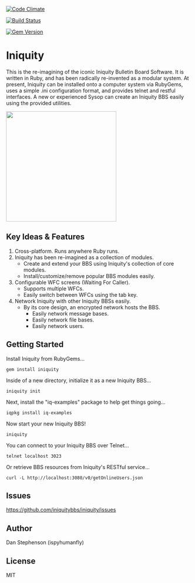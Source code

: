 [![Code Climate](https://codeclimate.com/github/dwyl/esta/badges/gpa.png)](https://codeclimate.com/github/iniquitybbs/iniquity)

[![Build Status](https://travis-ci.org/iniquitybbs/iniquity.png?branch=master)](https://travis-ci.org/iniquitybbs/iniquity)

[![Gem Version](https://badge.fury.io/rb/iniquity.png)](https://badge.fury.io/rb/iniquity)


# Iniquity
This is the re-imagining of the iconic Iniquity Bulletin Board Software. It is written in Ruby, and has been radically re-invented as a modular system. At present, Iniquity can be installed onto a computer system via RubyGems, uses a simple .ini configuration format, and provides telnet and restful interfaces. A new or experienced Sysop can create an Iniquity BBS easily using the provided utilities.

<p align="left">
    <img src="https://github.com/iniquitybbs/iniquity/blob/master/artwork/SyncTERM_-_Iniquity_BBS.png?raw=true" height="300">
</p>

## Key Ideas & Features
1. Cross-platform. Runs anywhere Ruby runs.
2. Iniquity has been re-imagined as a collection of modules.
    - Create and extend your BBS using Iniquity's collection of core modules.
    - Install/customize/remove popular BBS modules easily.
3. Configurable WFC screens (Waiting For Caller).
    - Supports multiple WFCs.
    - Easily switch between WFCs using the tab key.
4. Network Iniquity with other Iniquity BBSs easily.
    - By its core design, an encrypted network hosts the BBS.
        - Easily network message bases.
        - Easily network file bases.
        - Easily network users.

## Getting Started

Install Iniquity from RubyGems...

    gem install iniquity

Inside of a new directory, initialize it as a new Iniquity BBS...

    iniquity init

Next, install the "iq-examples" package to help get things going...

    iqpkg install iq-examples

Now start your new Iniquity BBS!

    iniquity

You can connect to your Iniquity BBS over Telnet...

    telnet localhost 3023

Or retrieve BBS resources from Iniquity's RESTful service...

    curl -L http://localhost:3080/v0/getOnlineUsers.json

## Issues
https://github.com/iniquitybbs/iniquity/issues

## Author
Dan Stephenson (ispyhumanfly)

## License
MIT